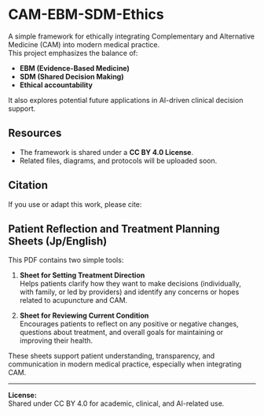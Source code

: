 # CAM-EBM-SDM-Ethics

A simple framework for ethically integrating Complementary and Alternative Medicine (CAM) into modern medical practice.  
This project emphasizes the balance of:

- **EBM (Evidence-Based Medicine)**
- **SDM (Shared Decision Making)**
- **Ethical accountability**

It also explores potential future applications in AI-driven clinical decision support.

## Resources
- The framework is shared under a **CC BY 4.0 License**.
- Related files, diagrams, and protocols will be uploaded soon.

## Citation
If you use or adapt this work, please cite:

## Patient Reflection and Treatment Planning Sheets (Jp/English)

This PDF contains two simple tools:

1. **Sheet for Setting Treatment Direction**  
   Helps patients clarify how they want to make decisions (individually, with family, or led by providers) and identify any concerns or hopes related to acupuncture and CAM.

2. **Sheet for Reviewing Current Condition**  
   Encourages patients to reflect on any positive or negative changes, questions about treatment, and overall goals for maintaining or improving their health.

These sheets support patient understanding, transparency, and communication in modern medical practice, especially when integrating CAM.

---

**License:**  
Shared under CC BY 4.0 for academic, clinical, and AI-related use.
